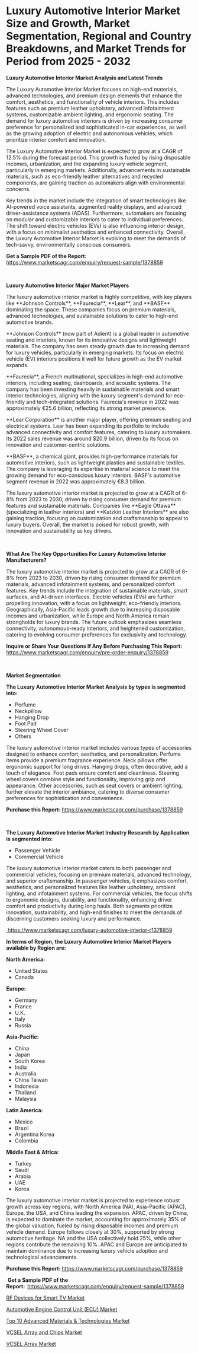 <p><h1>Luxury Automotive Interior Market Size and Growth, Market Segmentation, Regional and Country Breakdowns, and Market Trends for Period from 2025 -  2032</h1></p><p><strong>Luxury Automotive Interior Market Analysis and Latest Trends</strong></p>
<p><p>The Luxury Automotive Interior Market focuses on high-end materials, advanced technologies, and premium design elements that enhance the comfort, aesthetics, and functionality of vehicle interiors. This includes features such as premium leather upholstery, advanced infotainment systems, customizable ambient lighting, and ergonomic seating. The demand for luxury automotive interiors is driven by increasing consumer preference for personalized and sophisticated in-car experiences, as well as the growing adoption of electric and autonomous vehicles, which prioritize interior comfort and innovation.</p><p>The Luxury Automotive Interior Market is expected to grow at a CAGR of 12.5% during the forecast period. This growth is fueled by rising disposable incomes, urbanization, and the expanding luxury vehicle segment, particularly in emerging markets. Additionally, advancements in sustainable materials, such as eco-friendly leather alternatives and recycled components, are gaining traction as automakers align with environmental concerns.</p><p>Key trends in the market include the integration of smart technologies like AI-powered voice assistants, augmented reality displays, and advanced driver-assistance systems (ADAS). Furthermore, automakers are focusing on modular and customizable interiors to cater to individual preferences. The shift toward electric vehicles (EVs) is also influencing interior design, with a focus on minimalist aesthetics and enhanced connectivity. Overall, the Luxury Automotive Interior Market is evolving to meet the demands of tech-savvy, environmentally conscious consumers.</p></p>
<p><strong>Get a Sample PDF of the Report:&nbsp;</strong> <a href="https://www.marketscagr.com/enquiry/request-sample/1378859?utm_campaign=1944&utm_medium=2&utm_source=Github&utm_content=ia&utm_term=23012025&utm_id=luxury-automotive-interior">https://www.marketscagr.com/enquiry/request-sample/1378859</a></p>
<p>&nbsp;</p>
<p><strong>Luxury Automotive Interior Major Market Players</strong></p>
<p><p>The luxury automotive interior market is highly competitive, with key players like **Johnson Controls**, **Faurecia**, **Lear**, and **BASF** dominating the space. These companies focus on premium materials, advanced technologies, and sustainable solutions to cater to high-end automotive brands.</p><p>**Johnson Controls** (now part of Adient) is a global leader in automotive seating and interiors, known for its innovative designs and lightweight materials. The company has seen steady growth due to increasing demand for luxury vehicles, particularly in emerging markets. Its focus on electric vehicle (EV) interiors positions it well for future growth as the EV market expands.</p><p>**Faurecia**, a French multinational, specializes in high-end automotive interiors, including seating, dashboards, and acoustic systems. The company has been investing heavily in sustainable materials and smart interior technologies, aligning with the luxury segment's demand for eco-friendly and tech-integrated solutions. Faurecia's revenue in 2022 was approximately €25.6 billion, reflecting its strong market presence.</p><p>**Lear Corporation** is another major player, offering premium seating and electrical systems. Lear has been expanding its portfolio to include advanced connectivity and comfort features, catering to luxury automakers. Its 2022 sales revenue was around $20.9 billion, driven by its focus on innovation and customer-centric solutions.</p><p>**BASF**, a chemical giant, provides high-performance materials for automotive interiors, such as lightweight plastics and sustainable textiles. The company is leveraging its expertise in material science to meet the growing demand for eco-conscious luxury interiors. BASF's automotive segment revenue in 2022 was approximately €8.3 billion.</p><p>The luxury automotive interior market is projected to grow at a CAGR of 6-8% from 2023 to 2030, driven by rising consumer demand for premium features and sustainable materials. Companies like **Eagle Ottawa** (specializing in leather interiors) and **Katzkin Leather Interiors** are also gaining traction, focusing on customization and craftsmanship to appeal to luxury buyers. Overall, the market is poised for robust growth, with innovation and sustainability as key drivers.</p></p>
<p>&nbsp;</p>
<p><strong>What Are The Key Opportunities For Luxury Automotive Interior Manufacturers?</strong></p>
<p><p>The luxury automotive interior market is projected to grow at a CAGR of 6-8% from 2023 to 2030, driven by rising consumer demand for premium materials, advanced infotainment systems, and personalized comfort features. Key trends include the integration of sustainable materials, smart surfaces, and AI-driven interfaces. Electric vehicles (EVs) are further propelling innovation, with a focus on lightweight, eco-friendly interiors. Geographically, Asia-Pacific leads growth due to increasing disposable incomes and urbanization, while Europe and North America remain strongholds for luxury brands. The future outlook emphasizes seamless connectivity, autonomous-ready interiors, and heightened customization, catering to evolving consumer preferences for exclusivity and technology.</p></p>
<p><strong>Inquire or Share Your Questions If Any Before Purchasing This Report:</strong> <a href="https://www.marketscagr.com/enquiry/pre-order-enquiry/1378859?utm_campaign=1944&utm_medium=2&utm_source=Github&utm_content=ia&utm_term=23012025&utm_id=luxury-automotive-interior">https://www.marketscagr.com/enquiry/pre-order-enquiry/1378859</a></p>
<p>&nbsp;</p>
<p><strong>Market Segmentation</strong></p>
<p><strong>The Luxury Automotive Interior Market Analysis by types is segmented into:</strong></p>
<p><ul><li>Perfume</li><li>Neckpillow</li><li>Hanging Drop</li><li>Foot Pad</li><li>Steering Wheel Cover</li><li>Others</li></ul></p>
<p><p>The luxury automotive interior market includes various types of accessories designed to enhance comfort, aesthetics, and personalization. Perfume items provide a premium fragrance experience. Neck pillows offer ergonomic support for long drives. Hanging drops, often decorative, add a touch of elegance. Foot pads ensure comfort and cleanliness. Steering wheel covers combine style and functionality, improving grip and appearance. Other accessories, such as seat covers or ambient lighting, further elevate the interior ambiance, catering to diverse consumer preferences for sophistication and convenience.</p></p>
<p><strong>Purchase this Report:&nbsp;</strong><a href="https://www.marketscagr.com/purchase/1378859?utm_campaign=1944&utm_medium=2&utm_source=Github&utm_content=ia&utm_term=23012025&utm_id=luxury-automotive-interior">https://www.marketscagr.com/purchase/1378859</a></p>
<p>&nbsp;</p>
<p><strong>The Luxury Automotive Interior Market Industry Research by Application is segmented into:</strong></p>
<p><ul><li>Passenger Vehicle</li><li>Commercial Vehicle</li></ul></p>
<p><p>The luxury automotive interior market caters to both passenger and commercial vehicles, focusing on premium materials, advanced technology, and superior craftsmanship. In passenger vehicles, it emphasizes comfort, aesthetics, and personalized features like leather upholstery, ambient lighting, and infotainment systems. For commercial vehicles, the focus shifts to ergonomic designs, durability, and functionality, enhancing driver comfort and productivity during long hauls. Both segments prioritize innovation, sustainability, and high-end finishes to meet the demands of discerning customers seeking luxury and performance.</p></p>
<p><a href="https://www.marketscagr.com/luxury-automotive-interior-r1378859?utm_campaign=1944&utm_medium=2&utm_source=Github&utm_content=ia&utm_term=23012025&utm_id=luxury-automotive-interior">&nbsp;https://www.marketscagr.com/luxury-automotive-interior-r1378859</a></p>
<p><strong>In terms of Region, the Luxury Automotive Interior Market Players available by Region are:</strong></p>
<p>
    <p> <strong> North America: </strong>
        <ul>
            <li>United States</li>
            <li>Canada</li>
        </ul>
        </p> 
    <p> <strong> Europe: </strong>
        <ul>
            <li>Germany</li>
            <li>France</li>
            <li>U.K.</li>
            <li>Italy</li>
            <li>Russia</li>
        </ul>
        </p> 
    <p> <strong> Asia-Pacific: </strong>
        <ul>
            <li>China</li>
            <li>Japan</li>
            <li>South Korea</li>
            <li>India</li>
            <li>Australia</li>
            <li>China Taiwan</li>
            <li>Indonesia</li>
            <li>Thailand</li>
            <li>Malaysia</li>
        </ul>
        </p> 
    <p> <strong> Latin America: </strong>
        <ul>
            <li>Mexico</li>
            <li>Brazil</li>
            <li>Argentina Korea</li>
            <li>Colombia</li>
        </ul>
        </p> 
    <p> <strong> Middle East & Africa: </strong>
        <ul>
            <li>Turkey</li>
            <li>Saudi</li>
            <li>Arabia</li>
            <li>UAE</li>
            <li>Korea</li>
        </ul>
    </p>
    </p>
<p><p>The luxury automotive interior market is projected to experience robust growth across key regions, with North America (NA), Asia-Pacific (APAC), Europe, the USA, and China leading the expansion. APAC, driven by China, is expected to dominate the market, accounting for approximately 35% of the global valuation, fueled by rising disposable incomes and premium vehicle demand. Europe follows closely at 30%, supported by strong automotive heritage. NA and the USA collectively hold 25%, while other regions contribute the remaining 10%. APAC and Europe are anticipated to maintain dominance due to increasing luxury vehicle adoption and technological advancements.</p></p>
<p><strong>Purchase this Report: </strong><a href="https://www.marketscagr.com/purchase/1378859?utm_campaign=1944&utm_medium=2&utm_source=Github&utm_content=ia&utm_term=23012025&utm_id=luxury-automotive-interior">https://www.marketscagr.com/purchase/1378859</a></p>
<p>&nbsp;<strong>Get a Sample PDF of the Report:&nbsp;&nbsp;</strong><a href="https://www.marketscagr.com/enquiry/request-sample/1378859?utm_campaign=1944&utm_medium=2&utm_source=Github&utm_content=ia&utm_term=23012025&utm_id=luxury-automotive-interior">https://www.marketscagr.com/enquiry/request-sample/1378859</a></p>
<p><strong></strong></p>
<p><p><a href="https://www.linkedin.com/pulse/evaluating-rf-devices-smart-tv-market-2025-2032-trends-xabee?utm_campaign=1944&utm_medium=2&utm_source=Github&utm_content=ia&utm_term=23012025&utm_id=luxury-automotive-interior">RF Devices for Smart TV Market</a></p><p><a href="https://github.com/Chiragrp22/Market-Research-Report-List-7/blob/main/automotive-engine-control-unit-ecu-market.md?utm_campaign=1944&utm_medium=2&utm_source=Github&utm_content=ia&utm_term=23012025&utm_id=luxury-automotive-interior">Automotive Engine Control Unit (ECU) Market</a></p><p><a href="https://www.linkedin.com/pulse/comprehensive-study-top-10-advanced-materials-technologiesmarket-wdrhc?utm_campaign=1944&utm_medium=2&utm_source=Github&utm_content=ia&utm_term=23012025&utm_id=luxury-automotive-interior">Top 10 Advanced Materials & Technologies Market</a></p><p><a href="https://www.linkedin.com/pulse/navigating-global-vcsel-array-chips-market-landscape-trends-7dzwc?utm_campaign=1944&utm_medium=2&utm_source=Github&utm_content=ia&utm_term=23012025&utm_id=luxury-automotive-interior">VCSEL Array and Chips Market</a></p><p><a href="https://www.linkedin.com/pulse/growth-journey-vcsel-array-market-uncovering-88-cagr-through-xz55f?utm_campaign=1944&utm_medium=2&utm_source=Github&utm_content=ia&utm_term=23012025&utm_id=luxury-automotive-interior">VCSEL Array Market</a></p></p>